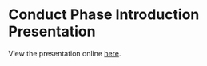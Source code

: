 # Conduct Phase Introduction Presentation

View the presentation online [here](https://cdn.rawgit.com/OHI-Science/ohimanual/master/tutorials/Conduct_phase_intro/Conduct_phase_intro.html).
